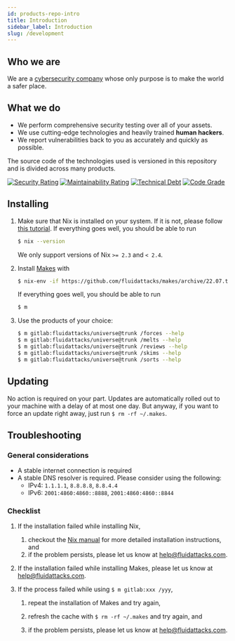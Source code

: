 ```yaml
---
id: products-repo-intro
title: Introduction
sidebar_label: Introduction
slug: /development
---
```


## Who we are

We are a [cybersecurity company](https://fluidattacks.com)
whose only purpose is to make the world
a safer place.

## What we do

- We perform comprehensive security testing
    over all of your assets.
- We use cutting-edge technologies
    and heavily trained **human hackers**.
- We report vulnerabilities back to you
    as accurately and quickly as possible.

The source code of the technologies used
is versioned in this repository
and is divided across many products.

[![Security Rating](https://sonarcloud.io/api/project_badges/measure?project=fluidattacks_product&metric=security_rating)](https://sonarcloud.io/dashboard?id=fluidattacks_product)
[![Maintainability Rating](https://sonarcloud.io/api/project_badges/measure?project=fluidattacks_product&metric=sqale_rating)](https://sonarcloud.io/dashboard?id=fluidattacks_product)
[![Technical Debt](https://sonarcloud.io/api/project_badges/measure?project=fluidattacks_product&metric=sqale_index)](https://sonarcloud.io/dashboard?id=fluidattacks_product)
[![Code Grade](https://www.code-inspector.com/project/19186/score/svg)](https://www.code-inspector.com)

## Installing

1. Make sure that Nix is installed on your system.
   If it is not,
   please follow [this tutorial](https://nixos.org/download.html).
   If everything goes well,
   you should be able to run

    ```bash
    $ nix --version
    ```

    We only support versions of Nix `>= 2.3` and `< 2.4`.

1. Install [Makes](https://github.com/fluidattacks/makes) with

    ```bash
    $ nix-env -if https://github.com/fluidattacks/makes/archive/22.07.tar.gz
    ```

    If everything goes well,
    you should be able to run

    ```bash
    $ m
    ```

1. Use the products of your choice:

    ```bash
    $ m gitlab:fluidattacks/universe@trunk /forces --help
    $ m gitlab:fluidattacks/universe@trunk /melts --help
    $ m gitlab:fluidattacks/universe@trunk /reviews --help
    $ m gitlab:fluidattacks/universe@trunk /skims --help
    $ m gitlab:fluidattacks/universe@trunk /sorts --help
    ```

## Updating

No action is required on your part.
Updates are automatically rolled out to your machine
with a delay of at most one day.
But anyway,
if you want to force an update right away,
just run `$ rm -rf ~/.makes`.

## Troubleshooting

### General considerations

- A stable internet connection is required
- A stable DNS resolver is required.
  Please consider using the following:
    - IPv4: `1.1.1.1`, `8.8.8.8`, `8.8.4.4`
    - IPv6: `2001:4860:4860::8888`, `2001:4860:4860::8844`

### Checklist

1. If the installation failed while installing Nix,

    1. checkout the [Nix manual](https://nixos.org/manual/nix/stable/#chap-installation)
       for more detailed installation instructions, and
    1. if the problem persists,
       please let us know at help@fluidattacks.com.

1. If the installation failed while installing Makes,
   please let us know at help@fluidattacks.com.

1. If the process failed while using `$ m gitlab:xxx /yyy`,

    1. repeat the installation of Makes and try again,

    1. refresh the cache with `$ rm -rf ~/.makes` and try again, and

    1. if the problem persists,
       please let us know at help@fluidattacks.com.
